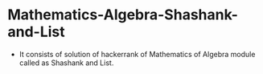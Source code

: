 # Mathematics-Algebra-Shashank-and-List
- It consists of solution of hackerrank of Mathematics of Algebra module called as Shashank and List.
